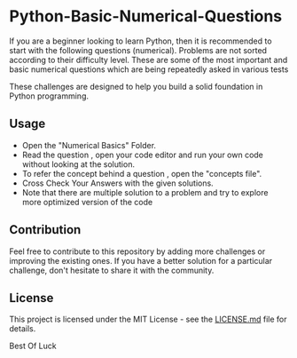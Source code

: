# Python-Basic-Numerical-Questions

If you are a beginner looking to learn Python, then it is recommended to start with the following questions (numerical).
Problems are not sorted according to their difficulty level. These are some of the most important and basic numerical questions which are being repeatedly asked in various tests

These challenges are designed to help you build a solid foundation in Python programming. 

## Usage

- Open the "Numerical Basics" Folder.
- Read the question , open your code editor and run your own code without looking at the solution.
- To refer the concept behind a question , open the "concepts file". 
- Cross Check Your Answers with the given solutions.
- Note that there are multiple solution to a problem and try to explore more optimized version of the code

## Contribution

Feel free to contribute to this repository by adding more challenges or improving the existing ones. 
If you have a better solution for a particular challenge, don't hesitate to share it with the community.

## License

This project is licensed under the MIT License - see the [LICENSE.md](LICENSE.md) file for details.

Best Of Luck 


